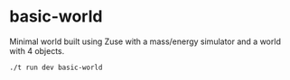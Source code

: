 # basic-world

Minimal world built using Zuse with a mass/energy simulator and a world with 4 objects.

`./t run dev basic-world`
